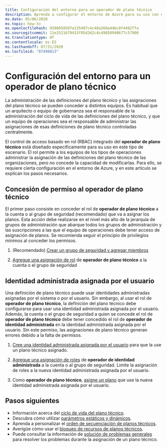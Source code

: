 ```yaml
---
title: Configuración del entorno para un operador de plano técnico
description: Aprenda a configurar el entorno de Azure para su uso con el rol integrado de Azure en el operador del plano técnico.
ms.date: 05/06/2020
ms.topic: how-to
ms.openlocfilehash: 9390958507a135497c4c48a260a44bc0f4492ffa
ms.sourcegitcommit: 11e2521679415f05d3d2c4c49858940677c57900
ms.translationtype: HT
ms.contentlocale: es-ES
ms.lasthandoff: 07/31/2020
ms.locfileid: "87499813"
---
```

# <a name="configure-your-environment-for-a-blueprint-operator"></a>Configuración del entorno para un operador de plano técnico

La administración de las definiciones del plano técnico y las asignaciones del plano técnico se pueden conceder a distintos equipos. Es habitual que un arquitecto o equipo de gobernanza sea el responsable de la administración del ciclo de vida de las definiciones del plano técnico, y que un equipo de operaciones sea el responsable de administrar las asignaciones de esas definiciones de plano técnico controladas centralmente.

El control de acceso basado en rol (RBAC) integrado del **operador de plano técnico** está diseñado específicamente para su uso en este tipo de escenario. El rol permite a los equipos de los tipos de operaciones administrar la asignación de las definiciones del plano técnico de las organizaciones, pero no concede la capacidad de modificarlas. Para ello, se requiere cierta configuración en el entorno de Azure, y en este artículo se explican los pasos necesarios.

## <a name="grant-permission-to-the-blueprint-operator"></a>Concesión de permiso al operador de plano técnico

El primer paso consiste en conceder el rol de **operador de plano técnico** a la cuenta o al grupo de seguridad (recomendado) que va a asignar los planos. Esta acción debe realizarse en el nivel más alto de la jerarquía de grupos de administración que abarque todos los grupos de administración y las suscripciones a las que el equipo de operaciones debe tener acceso de asignación de planos. Se recomienda seguir el principio de privilegios mínimos al conceder los permisos.

1. (Recomendado) [Crear un grupo de seguridad y agregar miembros](../../../active-directory/fundamentals/active-directory-groups-create-azure-portal.md)

1. [Agregue una asignación de rol](../../../role-based-access-control/role-assignments-portal.md#add-a-role-assignment) de **operador de plano técnico** a la cuenta o el grupo de seguridad

## <a name="user-assign-managed-identity"></a>Identidad administrada asignada por el usuario

Una definición de plano técnico puede usar identidades administradas asignadas por el sistema o por el usuario. Sin embargo, al usar el rol de **operador de plano técnico**, la definición del plano técnico debe configurarse para usar una identidad administrada asignada por el usuario. Además, la cuenta o el grupo de seguridad a quien se concede el rol de **operador de plano técnico** debe tener concedido el rol de **operador de identidad administrada** en la identidad administrada asignada por el usuario. Sin este permiso, las asignaciones de plano técnico generan errores debido a la falta de permisos.

1. [Cree una identidad administrada asignada por el usuario](../../../active-directory/managed-identities-azure-resources/how-to-manage-ua-identity-portal.md#create-a-user-assigned-managed-identity) para que la use un plano técnico asignado.

1. [Agregue una asignación de roles](../../../role-based-access-control/role-assignments-portal.md#add-a-role-assignment) de **operador de identidad administrada** a la cuenta o al grupo de seguridad. Limite la asignación de roles a la nueva identidad administrada asignada por el usuario.

1. Como **operador de plano técnico**, [asigne un plano](../create-blueprint-portal.md#assign-a-blueprint) que use la nueva identidad administrada asignada por el usuario.

## <a name="next-steps"></a>Pasos siguientes

- Información acerca del [ciclo de vida del plano técnico](../concepts/lifecycle.md).
- Descubra cómo utilizar [parámetros estáticos y dinámicos](../concepts/parameters.md).
- Aprenda a personalizar el [orden de secuenciación de planos técnicos](../concepts/sequencing-order.md).
- Averigüe cómo usar el [bloqueo de recursos de planos técnicos](../concepts/resource-locking.md).
- Puede consultar la información de [solución de problemas generales](../troubleshoot/general.md) para resolver los problemas durante la asignación de un plano técnico.